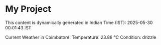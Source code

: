 # My Project

This content is dynamically generated in Indian Time (IST): 2025-05-30 00:01:43 IST


Current Weather in Coimbatore:
Temperature: 23.88 °C
Condition: drizzle
